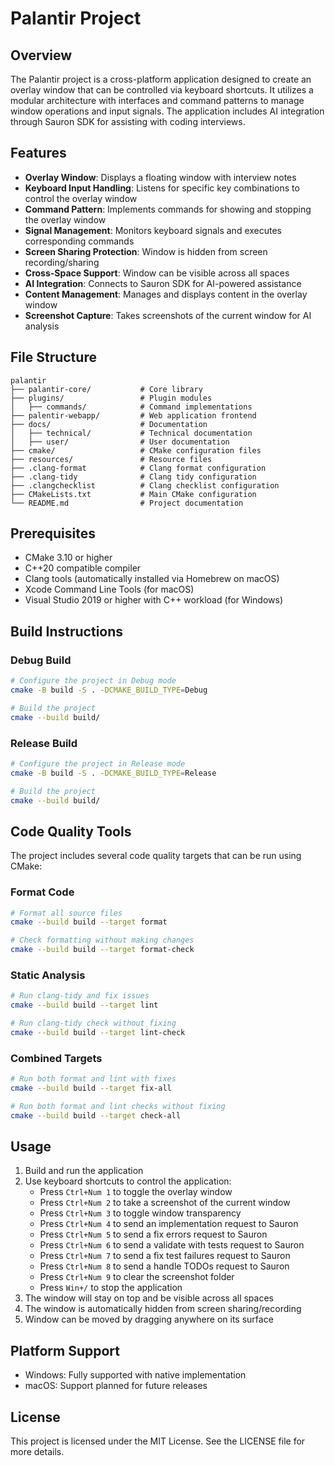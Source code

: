 # Palantir Project

## Overview
The Palantir project is a cross-platform application designed to create an overlay window that can be controlled via keyboard shortcuts. It utilizes a modular architecture with interfaces and command patterns to manage window operations and input signals. The application includes AI integration through Sauron SDK for assisting with coding interviews.

## Features
- **Overlay Window**: Displays a floating window with interview notes
- **Keyboard Input Handling**: Listens for specific key combinations to control the overlay window
- **Command Pattern**: Implements commands for showing and stopping the overlay window
- **Signal Management**: Monitors keyboard signals and executes corresponding commands
- **Screen Sharing Protection**: Window is hidden from screen recording/sharing
- **Cross-Space Support**: Window can be visible across all spaces
- **AI Integration**: Connects to Sauron SDK for AI-powered assistance
- **Content Management**: Manages and displays content in the overlay window
- **Screenshot Capture**: Takes screenshots of the current window for AI analysis

## File Structure
```
palantir
├── palantir-core/           # Core library
├── plugins/                 # Plugin modules
│   ├── commands/            # Command implementations
├── palentir-webapp/         # Web application frontend
├── docs/                    # Documentation
│   ├── technical/           # Technical documentation
│   ├── user/                # User documentation
├── cmake/                   # CMake configuration files
├── resources/               # Resource files
├── .clang-format            # Clang format configuration
├── .clang-tidy              # Clang tidy configuration
├── .clangchecklist          # Clang checklist configuration
├── CMakeLists.txt           # Main CMake configuration
└── README.md                # Project documentation
```

## Prerequisites
- CMake 3.10 or higher
- C++20 compatible compiler
- Clang tools (automatically installed via Homebrew on macOS)
- Xcode Command Line Tools (for macOS)
- Visual Studio 2019 or higher with C++ workload (for Windows)

## Build Instructions

### Debug Build
```bash
# Configure the project in Debug mode
cmake -B build -S . -DCMAKE_BUILD_TYPE=Debug

# Build the project
cmake --build build/
```

### Release Build
```bash
# Configure the project in Release mode
cmake -B build -S . -DCMAKE_BUILD_TYPE=Release

# Build the project
cmake --build build/
```

## Code Quality Tools

The project includes several code quality targets that can be run using CMake:

### Format Code
```bash
# Format all source files
cmake --build build --target format

# Check formatting without making changes
cmake --build build --target format-check
```

### Static Analysis
```bash
# Run clang-tidy and fix issues
cmake --build build --target lint

# Run clang-tidy check without fixing
cmake --build build --target lint-check
```

### Combined Targets
```bash
# Run both format and lint with fixes
cmake --build build --target fix-all

# Run both format and lint checks without fixing
cmake --build build --target check-all
```

## Usage
1. Build and run the application
2. Use keyboard shortcuts to control the application:
   - Press `Ctrl+Num 1` to toggle the overlay window
   - Press `Ctrl+Num 2` to take a screenshot of the current window
   - Press `Ctrl+Num 3` to toggle window transparency
   - Press `Ctrl+Num 4` to send an implementation request to Sauron
   - Press `Ctrl+Num 5` to send a fix errors request to Sauron
   - Press `Ctrl+Num 6` to send a validate with tests request to Sauron
   - Press `Ctrl+Num 7` to send a fix test failures request to Sauron
   - Press `Ctrl+Num 8` to send a handle TODOs request to Sauron
   - Press `Ctrl+Num 9` to clear the screenshot folder
   - Press `Win+/` to stop the application
3. The window will stay on top and be visible across all spaces
4. The window is automatically hidden from screen sharing/recording
5. Window can be moved by dragging anywhere on its surface

## Platform Support
- Windows: Fully supported with native implementation
- macOS: Support planned for future releases

## License
This project is licensed under the MIT License. See the LICENSE file for more details.